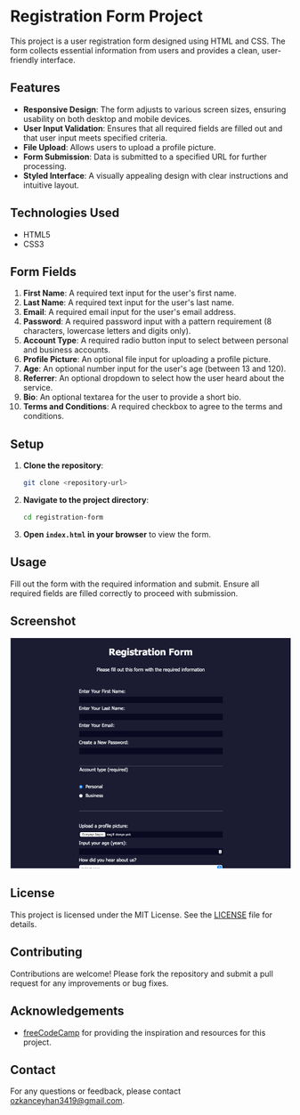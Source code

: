 # Registration Form Project

This project is a user registration form designed using HTML and CSS. The form collects essential information from users and provides a clean, user-friendly interface.

## Features

- **Responsive Design**: The form adjusts to various screen sizes, ensuring usability on both desktop and mobile devices.
- **User Input Validation**: Ensures that all required fields are filled out and that user input meets specified criteria.
- **File Upload**: Allows users to upload a profile picture.
- **Form Submission**: Data is submitted to a specified URL for further processing.
- **Styled Interface**: A visually appealing design with clear instructions and intuitive layout.

## Technologies Used

- HTML5
- CSS3

## Form Fields

1. **First Name**: A required text input for the user's first name.
2. **Last Name**: A required text input for the user's last name.
3. **Email**: A required email input for the user's email address.
4. **Password**: A required password input with a pattern requirement (8 characters, lowercase letters and digits only).
5. **Account Type**: A required radio button input to select between personal and business accounts.
6. **Profile Picture**: An optional file input for uploading a profile picture.
7. **Age**: An optional number input for the user's age (between 13 and 120).
8. **Referrer**: An optional dropdown to select how the user heard about the service.
9. **Bio**: An optional textarea for the user to provide a short bio.
10. **Terms and Conditions**: A required checkbox to agree to the terms and conditions.

## Setup

1. **Clone the repository**:

    ```bash
    git clone <repository-url>
    ```

2. **Navigate to the project directory**:

    ```bash
    cd registration-form
    ```

3. **Open `index.html` in your browser** to view the form.

## Usage

Fill out the form with the required information and submit. Ensure all required fields are filled correctly to proceed with submission.

## Screenshot

![Registration Form Screenshot](./registiration-form.gif)

## License

This project is licensed under the MIT License. See the [LICENSE](LICENSE) file for details.

## Contributing

Contributions are welcome! Please fork the repository and submit a pull request for any improvements or bug fixes.

## Acknowledgements

- [freeCodeCamp](https://www.freecodecamp.org) for providing the inspiration and resources for this project.

## Contact

For any questions or feedback, please contact [ozkanceyhan3419@gmail.com](mailto:your-email@example.com).
